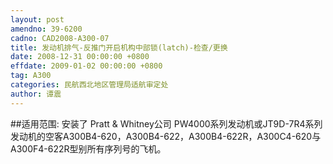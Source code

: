 ```yaml
---
layout: post
amendno: 39-6200
cadno: CAD2008-A300-07
title: 发动机排气-反推门开启机构中部锁(latch)-检查/更换
date: 2008-12-31 00:00:00 +0800
effdate: 2009-01-02 00:00:00 +0800
tag: A300
categories: 民航西北地区管理局适航审定处
author: 谭震
---
```


##适用范围:
安装了 Pratt & Whitney公司 PW4000系列发动机或JT9D-7R4系列发动机的空客A300B4-620，A300B4-622，A300B4-622R，A300C4-620与A300F4-622R型别所有序列号的飞机。

